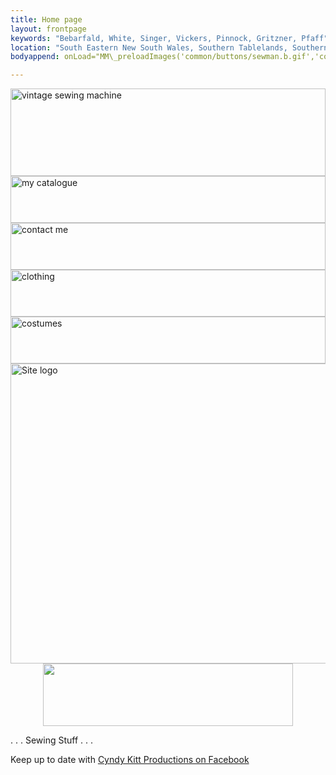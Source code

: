 ```yaml
---
title: Home page
layout: frontpage
keywords: "Bebarfald, White, Singer, Vickers, Pinnock, Gritzner, Pfaff"
location: "South Eastern New South Wales, Southern Tablelands, Southern Highlands, Goulburn, New South Wales, Australia.  Custom clothing and costume.  Craft accesories "
bodyappend: onLoad="MM\_preloadImages('common/buttons/sewman.b.gif','common/buttons/clothing.b.gif','common/buttons/costume.b.gif','common/buttons/cat.b.gif')"

---
```

<div class="container justify-content-center">
<div class="row">
<div class="col-3 py-0">
<div class="row">
<div class="col-12 mb-1">
<a href="{{ "machines" }}" onMouseOut="MM_swapImgRestore()" onMouseOver="MM_swapImage('sewing machine','','{{ "assets/buttons/sm.b.gif" | relative_url }}',1)"><img class="img-fluid" alt="vintage sewing machine" name="sewing machine" border="0" src="{{ "assets/buttons/sm.a.gif" |relative_url }}" width="100%" height="140"></a>
</div><!-- end inner col -->
<div class="col-12 mb-1">
<a href="{{ "pricelist" }}" onMouseOut="MM_swapImgRestore()" onMouseOver="MM_swapImage('catalogue','','{{ "assets/buttons/cat.b.gif" | relative_url }}',1)"><img class="img-fluid" alt="my catalogue" name="catalogue" border="0" src="{{ "assets/buttons/cat.a.gif" |relative_url }}" width="100%" height="75"></a>
</div><!-- end inner col -->
<div class="col-12 mb-1">
<a href="{{ "contact" }}" onMouseOut="MM_swapImgRestore()" onMouseOver="MM_swapImage('contact','','{{ "assets/buttons/cont.b.gif" | relative_url }}',1)"><img class="img-fluid" alt="contact me" name="contact" border="0" src="{{ "assets/buttons/cont.a.gif" |relative_url }}" width="100%" height="75"></a>
</div><!-- end inner col -->
<div class="col-12 mb-1">
<a href="{{ "sewing" }}" onMouseOut="MM_swapImgRestore()" onMouseOver="MM_swapImage('clothing','','{{ "assets/buttons/clothing.b.gif" | relative_url }}',1)"><img class="img-fluid" alt="clothing" name="clothing" border="0" src="{{ "assets/buttons/clothing.a.gif" |relative_url }}" width="100%" height="75"></a>
</div><!-- end inner col -->
<div class="col">
<a href="{{ "sewing/cos" }}" onMouseOut="MM_swapImgRestore()" onMouseOver="MM_swapImage('costume','','{{ "assets/buttons/costume.b.gif" | relative_url }}',1)"><img class="img-fluid" alt="costumes" name="costume" border="0" src="{{ "assets/buttons/costume.a.gif" |relative_url }}" width="100%" height="75"></a>
</div><!-- end inner col -->
</div><!-- end inner row -->
</div><!-- end outer col -->
<div class="col-9 pt-2">
<img class="img-fluid" alt="Site logo" src="{{ "assets/pic/ckp-index.gif" |relative_url }}" width="600" height="480" usemap="#Map" border="0"> 
<map name="Map"> 
<area alt="Site overview" shape="rect" coords="253,434,342,475" href="a.main/index.html">
</map>
</div><!-- end outer col -->
</div><!-- end outer row -->
</div><!-- end container -->
<div align="center" class="my-2"><a href="{{ "/shop" }}"><img class="img-fluid my-1" src="{{ "assets/buttons/ckpshopani.gif" | relative_url }}" width="400" height="100" border="0"></a></div>
<div class="text-center">
<p class="h1 bg-light mt-4">. . . Sewing Stuff . . . </p>
<p class="mb-4">Keep up to date with <a href="//www.facebook.com/CyndyKittProd" target="_blank">Cyndy Kitt Productions on Facebook</a> </p>
<div id="fb-root"></div><script src="//connect.facebook.net/en_US/all.js#xfbml=1"></script>
<fb:send href="cyndykitt.com.au" font="trebuchet ms"></fb:send> </div>

